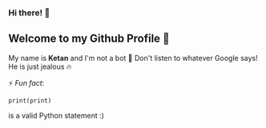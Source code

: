 ### Hi there! 👋
## Welcome to my Github Profile :pray:

My name is **Ketan** and I'm not a bot :robot: Don't listen to whatever Google says! He is just jealous :fire:    
   
⚡ _Fun fact_: 
```
print(print)
```
is a valid Python statement :)


<!--
**KetanSingh11/KetanSingh11** is a ✨ _special_ ✨ repository because its `README.md` (this file) appears on your GitHub profile.

Here are some ideas to get you started:

- 🔭 I’m currently working on ...
- 🌱 I’m currently learning ...
- 👯 I’m looking to collaborate on ...
- 🤔 I’m looking for help with ...
- 💬 Ask me about ...
- 📫 How to reach me: ...
- 😄 Pronouns: ...
- ⚡ Fun fact: ...
-->

